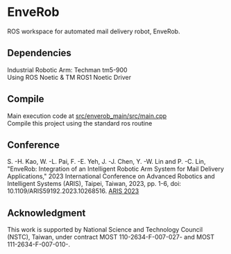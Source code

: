 # EnveRob
ROS workspace for automated mail delivery robot, EnveRob.  

## Dependencies
Industrial Robotic Arm: Techman tm5-900  
Using ROS Noetic & TM ROS1 Noetic Driver 

## Compile
Main execution code at [src/enverob_main/src/main.cpp](https://github.com/EnveRob/techman_ws/blob/main/src/enverob_main/src/main.cpp)  
Compile this project using the standard ros routine


## Conference 
S. -H. Kao, W. -L. Pai, F. -E. Yeh, J. -J. Chen, Y. -W. Lin and P. -C. Lin, "EnveRob: Integration of an Intelligent Robotic Arm System for Mail Delivery Applications," 2023 International Conference on Advanced Robotics and Intelligent Systems (ARIS), Taipei, Taiwan, 2023, pp. 1-6, doi: 10.1109/ARIS59192.2023.10268516. [ARIS 2023](https://ieeexplore.ieee.org/stamp/stamp.jsp?tp=&arnumber=10268516) 

## Acknowledgment
This work is supported by National Science and Technology Council (NSTC), Taiwan, under contract MOST 110-2634-F-007-027- and MOST 111-2634-F-007-010-.  
